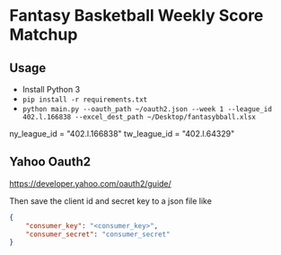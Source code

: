 # Fantasy Basketball Weekly Score Matchup

## Usage
* Install Python 3
* `pip install -r requirements.txt`
* `python main.py --oauth_path ~/oauth2.json --week 1 --league_id 402.l.166838 --excel_dest_path ~/Desktop/fantasybball.xlsx`

ny_league_id = "402.l.166838"
tw_league_id = "402.l.64329"

## Yahoo Oauth2
https://developer.yahoo.com/oauth2/guide/

Then save the client id and secret key to a json file like
```json
{
    "consumer_key": "<consumer_key>",
    "consumer_secret": "consumer_secret"
}
```